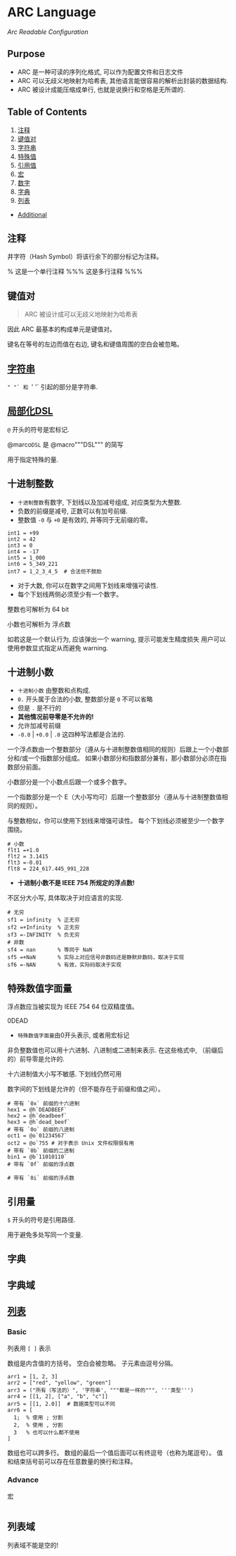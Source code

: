 ARC Language
========================================================================================================================
*Arc Readable Configuration*

Purpose
------------------------------------------------------------------------------------------------------------------------

- ARC 是一种可读的序列化格式, 可以作为配置文件和日志文件
- ARC 可以无歧义地映射为哈希表, 其他语言能很容易的解析出封装的数据结构.
- ARC 被设计成能压缩成单行, 也就是说换行和空格是无所谓的.

Table of Contents
------------------------------------------------------------------------------------------------------------------------
1. [注释](#standard-comment)
2. [键值对](#standard-record)
3. [字符串](#standard-string)
4. [特殊值](#standard-special-value)
5. [引用值](#standard-reference-value)
6. [宏](#standard-macro)
7. [数字](#standard-number)
8. [字典](#standard-dict)
9.  [列表](#standard-list)
- [Additional](./addition/Readme.md)


注释 <a id="standard-comment">&nbsp;</a>
------------------------------------------------------------------------------------------------------------------------

井字符（Hash Symbol）将该行余下的部分标记为注释。

% 这是一个单行注释
%%% 这是多行注释 %%%


键值对<a id="standard-record">&nbsp;</a>
------------------------------------------------------------------------------------------------------------------------

> ARC 被设计成可以无歧义地映射为哈希表

因此 ARC 最基本的构成单元是键值对。

键名在等号的左边而值在右边, 键名和键值周围的空白会被忽略。

[字符串](#standard-string)<a id="standard-string">&nbsp;</a>
------------------------------------------------------------------------------------------------------------------------
``" "` 和 ``' '` 引起的部分是字符串.


[局部化DSL](#standard-macro)<a id="standard-macro">&nbsp;</a>
------------------------------------------------------------------------------------------------------------------------


`@` 开头的符号是宏标记.

@marco`DSL` 是 @macro"""DSL""" 的简写

用于指定特殊的量.



十进制整数<a id="standard-number">&nbsp;</a>
------------------------------------------------------------------------------------------------------------------------

- `十进制整数`有数字, 下划线以及加减号组成, 对应类型为大整数.
- 负数的前缀是减号, 正数可以有加号前缀.
- 整数值 `-0` 与 `+0` 是有效的, 并等同于无前缀的零。

```arc
int1 = +99
int2 = 42
int3 = 0
int4 = -17
int5 = 1_000
int6 = 5_349_221
int7 = 1_2_3_4_5  # 合法但不鼓励
```

- 对于大数, 你可以在数字之间用下划线来增强可读性.
- 每个下划线两侧必须至少有一个数字。

整数也可解析为 64 bit

小数也可解析为 浮点数


如若这是一个默认行为, 应该弹出一个 warning, 提示可能发生精度损失
用户可以使用参数显式指定从而避免 warning.


十进制小数
------------------------------------------------------------------------------------------------------------------------

- `十进制小数` 由整数和点构成.
- `0.` 开头属于合法的小数, 整数部分是 `0` 不可以省略
- 但是 `.` 是不行的
- **其他情况前导零是不允许的!**
- 允许加减号前缀
- `-0.0` | `+0.0` | `.0` 这四种写法都是合法的.





一个浮点数由一个整数部分（遵从与十进制整数值相同的规则）后跟上一个小数部分和/或一个指数部分组成。
如果小数部分和指数部分兼有，那小数部分必须在指数部分前面。


小数部分是一个小数点后跟一个或多个数字。

一个指数部分是一个 E（大小写均可）后跟一个整数部分（遵从与十进制整数值相同的规则）。

与整数相似，你可以使用下划线来增强可读性。
每个下划线必须被至少一个数字围绕。


```arc
# 小数
flt1 =+1.0
flt2 = 3.1415
flt3 =-0.01
flt8 = 224_617.445_991_228
```

- **十进制小数不是 IEEE 754 所规定的浮点数!**

不区分大小写, 具体取决于对应语言的实现.

```arc
# 无穷
sf1 = infinity  % 正无穷
sf2 =+Infinity  % 正无穷
sf3 =-INFINITY  % 负无穷
# 非数
sf4 = nan       % 等同于 NaN
sf5 =+NaN       % 实际上对应信号非数码还是静默非数码，取决于实现
sf6 =-NAN       % 有效，实际码取决于实现
```


特殊数值字面量<a id="standard-special-value">&nbsp;</a>
------------------------------------------------------------------------------------------------------------------------


浮点数应当被实现为 IEEE 754 64 位双精度值。


0DEAD

- `特殊数值字面量`由0开头表示, 或者用宏标记

非负整数值也可以用十六进制、八进制或二进制来表示.
在这些格式中, （前缀后的）前导零是允许的.

十六进制值大小写不敏感.
下划线仍然可用

数字间的下划线是允许的（但不能存在于前缀和值之间）。

```arc
# 带有 `0x` 前缀的十六进制
hex1 = @h`DEADBEEF`
hex2 = @h`deadbeef`
hex3 = @h`dead_beef`
# 带有 `0o` 前缀的八进制
oct1 = @o`01234567`
oct2 = @o`755 # 对于表示 Unix 文件权限很有用
# 带有 `0b` 前缀的二进制
bin1 = @b`11010110`
# 带有 `0f` 前缀的浮点数

# 带有 `0i` 前缀的浮点数
```


引用量<a id="standard-reference-value">&nbsp;</a>
------------------------------------------------------------------------------------------------------------------------

`$` 开头的符号是引用路径.

用于避免多处写同一个变量.



字典<a id="standard-dict">&nbsp;</a>
------------------------------------------------------------------------------------------------------------------------


字典域
------------------------------------------------------------------------------------------------------------------------



[列表](#standard-list)<a id="standard-list">&nbsp;</a>
------------------------------------------------------------------------------------------------------------------------

### Basic

列表用 `[ ]` 表示

数组是内含值的方括号。
空白会被忽略。
子元素由逗号分隔。

```arc
arr1 = [1, 2, 3]
arr2 = ["red", "yellow", "green"]
arr3 = ("所有（写法的）", '字符串', """都是一样的""", '''类型''')
arr4 = [[1, 2], ["a", "b", "c"]]
arr5 = [[1, 2.0]]  # 数据类型可以不同
arr6 = [
  1;  % 使用 ; 分割
  2,  % 使用 , 分割
  3   % 也可以什么都不使用
]
```

数组也可以跨多行。
数组的最后一个值后面可以有终逗号（也称为尾逗号）。
值和结束括号前可以存在任意数量的换行和注释。


### Advance
宏

```arc

```






列表域
------------------------------------------------------------------------------------------------------------------------

列表域不能是空的!

